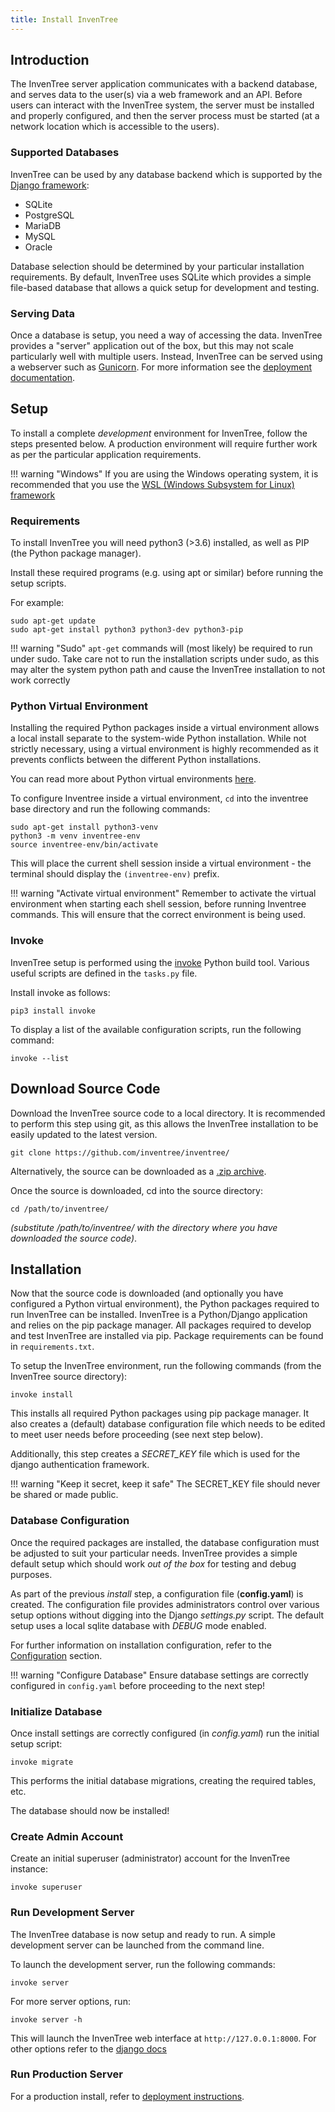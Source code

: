 ```yaml
---
title: Install InvenTree
---
```


## Introduction

The InvenTree server application communicates with a backend database, and serves data to the user(s) via a web framework and an API. Before users can interact with the InvenTree system, the server must be installed and properly configured, and then the server process must be started (at a network location which is accessible to the users).

### Supported Databases

InvenTree can be used by any database backend which is supported by the [Django framework](https://docs.djangoproject.com/en/3.0/ref/databases/):

* SQLite
* PostgreSQL
* MariaDB
* MySQL
* Oracle

Database selection should be determined by your particular installation requirements. By default, InvenTree uses SQLite which provides a simple file-based database that allows a quick setup for development and testing.

### Serving Data

Once a database is setup, you need a way of accessing the data. InvenTree provides a "server" application out of the box, but this may not scale particularly well with multiple users. Instead, InvenTree can be served using a webserver such as [Gunicorn](https://gunicorn.org/). For more information see the [deployment documentation](start/deploy).

## Setup

To install a complete *development* environment for InvenTree, follow the steps presented below. A production environment will require further work as per the particular application requirements. 

!!! warning "Windows"
    If you are using the Windows operating system, it is recommended that you use the <a href='https://docs.microsoft.com/en-us/windows/wsl/install-win10'>WSL (Windows Subsystem for Linux) framework</a>

### Requirements

To install InvenTree you will need python3 (>3.6) installed, as well as PIP (the Python package manager).

Install these required programs (e.g. using apt or similar) before running the setup scripts.

For example:

```
sudo apt-get update
sudo apt-get install python3 python3-dev python3-pip
```

!!! warning "Sudo"
    `apt-get` commands will (most likely) be required to run under sudo. Take care not to run the installation scripts under sudo, as this may alter the system python path and cause the InvenTree installation to not work correctly

### Python Virtual Environment

Installing the required Python packages inside a virtual environment allows a local install separate to the system-wide Python installation. While not strictly necessary, using a virtual environment is highly recommended as it prevents conflicts between the different Python installations.

You can read more about Python virtual environments [here](https://docs.python.org/3/tutorial/venv.html).

To configure Inventree inside a virtual environment, ``cd`` into the inventree base directory and run the following commands:

```
sudo apt-get install python3-venv
python3 -m venv inventree-env
source inventree-env/bin/activate
```

This will place the current shell session inside a virtual environment - the terminal should display the ``(inventree-env)`` prefix.

!!! warning "Activate virtual environment"
    Remember to activate the virtual environment when starting each shell session, before running Inventree commands. This will ensure that the correct environment is being used.

### Invoke

InvenTree setup is performed using the [invoke](https://www.pyinvoke.org/) Python build tool. Various useful scripts are defined in the `tasks.py` file.

Install invoke as follows:

```
pip3 install invoke
```

To display a list of the available configuration scripts, run the following command:

```
invoke --list
```

## Download Source Code

Download the InvenTree source code to a local directory. It is recommended to perform this step using git, as this allows the InvenTree installation to be easily updated to the latest version.

```
git clone https://github.com/inventree/inventree/
```

Alternatively, the source can be downloaded as a [.zip archive](https://github.com/inventree/InvenTree/archive/master.zip).

Once the source is downloaded, cd into the source directory:

```
cd /path/to/inventree/
```

*(substitute /path/to/inventree/ with the directory where you have downloaded the source code)*.

## Installation

Now that the source code is downloaded (and optionally you have configured a Python virtual environment), the Python packages required to run InvenTree can be installed. InvenTree is a Python/Django application and relies on the pip package manager. All packages required to develop and test InvenTree are installed via pip. Package requirements can be found in ``requirements.txt``.


To setup the InvenTree environment, run the following commands (from the InvenTree source directory):

```
invoke install
```

This installs all required Python packages using pip package manager. It also creates a (default) database configuration file which needs to be edited to meet user needs before proceeding (see next step below).

Additionally, this step creates a *SECRET_KEY* file which is used for the django authentication framework. 

!!! warning "Keep it secret, keep it safe"
    The SECRET_KEY file should never be shared or made public.

### Database Configuration

Once the required packages are installed, the database configuration must be adjusted to suit your particular needs. InvenTree provides a simple default setup which should work *out of the box* for testing and debug purposes.

As part of the previous *install* step, a configuration file (**config.yaml**) is created. The configuration file provides administrators control over various setup options without digging into the Django *settings.py* script. The default setup uses a local sqlite database with *DEBUG* mode enabled.

For further information on installation configuration, refer to the [Configuration](start/config) section.

!!! warning "Configure Database"
    Ensure database settings are correctly configured in `config.yaml` before proceeding to the next step!

### Initialize Database

Once install settings are correctly configured (in *config.yaml*) run the initial setup script:

```
invoke migrate
```

This performs the initial database migrations, creating the required tables, etc.

The database should now be installed!

### Create Admin Account

Create an initial superuser (administrator) account for the InvenTree instance:

```
invoke superuser
```

### Run Development Server

The InvenTree database is now setup and ready to run. A simple development server can be launched from the command line. 

To launch the development server, run the following commands:

```
invoke server
```

For more server options, run:

```
invoke server -h
```

This will launch the InvenTree web interface at `http://127.0.0.1:8000`. For other options refer to the [django docs](https://docs.djangoproject.com/en/2.2/ref/django-admin/)

### Run Production Server

For a production install, refer to [deployment instructions](start/deploy).
